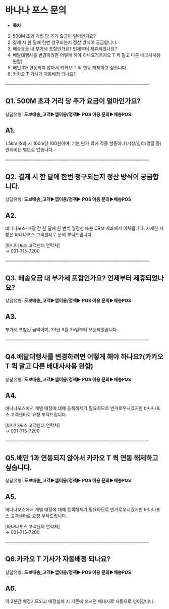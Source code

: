 # 바나나 포스 문의

* **목차**

1. 500M 초과 거리 당 추가 요금이 얼마인가요?
2. 결제 시 한 달에 한번 청구되는지 정산 방식이 궁금합니다.
3. 배송요금 내 부가세 포함인가요? 언제부터 제휴되었나요?
4. 배달대행사를 변경하려면 어떻게 해야 하나요?(카카오 T 퀵 말고 다른 배대사사용 원함)
5. 배민 1과 연동되지 않아서 카카오 T 퀵 연동 해제하고 싶습니다.
6. 카카오 T 기사가 자동배정 되나요?

──────────────────────────────────────────────

**Q1. 500M 초과 거리 당 추가 요금이 얼마인가요?**
----------------------------------

상담유형: **도보배송\_고객▶앱이용/정책▶ POS 이용 문의▶배송POS**

**A1.**
-------

1.5km 초과 시 100m당 100원이며, 기본 단가 외에 각종 할증이나(기상/심야/명절 등) 관리비는 별도로 없습니다.

──────────────────────────────────────────────

**Q2. 결제 시 한 달에 한번 청구되는지 정산 방식이 궁금합니다.**
----------------------------------------

상담유형: **도보배송\_고객▶앱이용/정책▶ POS 이용 문의▶배송POS**

**A2.**
-------

바나나포스-매장 간 한 달에 한 번씩 월정산 또는 CRM 계좌에서 이체됩니다. 자세한 사항은 바나나포스 고객센터로 문의 부탁드립니다.

[바나나포스 고객센터 연락처]  
→ 031-715-7200

──────────────────────────────────────────────

**Q3. 배송요금 내 부가세 포함인가요? 언제부터 제휴되었나요?**
--------------------------------------

상담유형: **도보배송\_고객▶앱이용/정책▶ POS 이용 문의▶배송POS**

**A3.**
-------

부가세 포함된 금액이며, 23년 9월 25일부터 오픈되었습니다.

──────────────────────────────────────────────

**Q4.배달대행사를 변경하려면 어떻게 해야 하나요?(카카오 T 퀵 말고 다른 배대사사용 원함)**
-------------------------------------------------------

상담유형: **도보배송\_고객▶앱이용/정책▶ POS 이용 문의▶배송POS**

**A4.**
-------

바나나포스에서 개별 매장에 대해 등록해제가 필요하므로 번거로우시겠지만 바나나포스 고객센터로 요청 부탁드립니다.

[바나나포스 고객센터 연락처]  
→ 031-715-7200

──────────────────────────────────────────────

**Q5.배민 1과 연동되지 않아서 카카오 T 퀵 연동 해제하고 싶습니다.**
-------------------------------------------

상담유형: **도보배송\_고객▶앱이용/정책▶ POS 이용 문의▶배송POS**

**A5.**
-------

바나나포스에서 개별 매장에 대해 등록해제가 필요하므로 번거로우시겠지만 바나나포스 고객센터로 요청 부탁드립니다.

[바나나포스 고객센터 연락처]  
→ 031-715-7200

──────────────────────────────────────────────

**Q6.카카오 T 기사가 자동배정 되나요?**
--------------------------

상담유형: **도보배송\_고객▶앱이용/정책▶ POS 이용 문의▶배송POS**

**A6.**
-------

약 2분간 배정시도되고 배정실패 시 기존에 쓰시던 배대사로 자동으로 넘어갑니다.